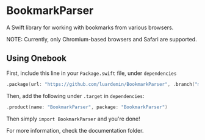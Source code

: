 # BookmarkParser

A Swift library for working with bookmarks from various browsers.

NOTE: Currently, only Chromium-based browsers and Safari are supported.

## Using Onebook

First, include this line in your `Package.swift` file, under `dependencies`

```swift
.package(url: "https://github.com/luardemin/BookmarkParser", .branch("master"))
```

Then, add the following under `.target` in `dependencies`:

```swift
.product(name: "BookmarkParser", package: "BookmarkParser")
```

Then simply `import BookmarkParser` and you're done!

For more information, check the documentation folder.
